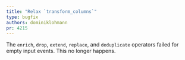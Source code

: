 ```yaml
---
title: "Relax `transform_columns`"
type: bugfix
authors: dominiklohmann
pr: 4215
---
```


The `enrich`, `drop`, `extend`, `replace`, and `deduplicate` operators failed
for empty input events. This no longer happens.

